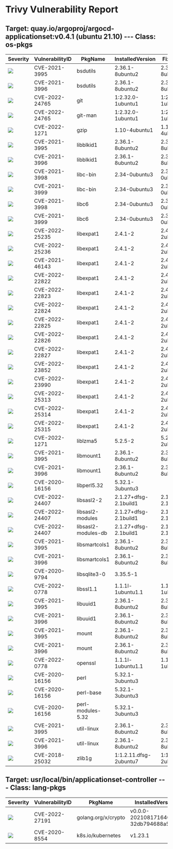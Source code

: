 # Trivy Vulnerability Report




## Target: quay.io/argoproj/argocd-applicationset:v0.4.1 (ubuntu 21.10) --- Class: os-pkgs
|Severity|VulnerabilityID|PkgName|InstalledVersion|FixedVersion|
|--------|---------------|-------|----------------|------------|
|![](https://img.shields.io/badge/-MEDIUM-yellow)|CVE-2021-3995|bsdutils|2.36.1-8ubuntu2|2.36.1-8ubuntu2.2|
|![](https://img.shields.io/badge/-MEDIUM-yellow)|CVE-2021-3996|bsdutils|2.36.1-8ubuntu2|2.36.1-8ubuntu2.2|
|![](https://img.shields.io/badge/-MEDIUM-yellow)|CVE-2022-24765|git|1:2.32.0-1ubuntu1|1:2.32.0-1ubuntu1.1|
|![](https://img.shields.io/badge/-MEDIUM-yellow)|CVE-2022-24765|git-man|1:2.32.0-1ubuntu1|1:2.32.0-1ubuntu1.1|
|![](https://img.shields.io/badge/-MEDIUM-yellow)|CVE-2022-1271|gzip|1.10-4ubuntu1|1.10-4ubuntu1.1|
|![](https://img.shields.io/badge/-MEDIUM-yellow)|CVE-2021-3995|libblkid1|2.36.1-8ubuntu2|2.36.1-8ubuntu2.2|
|![](https://img.shields.io/badge/-MEDIUM-yellow)|CVE-2021-3996|libblkid1|2.36.1-8ubuntu2|2.36.1-8ubuntu2.2|
|![](https://img.shields.io/badge/-MEDIUM-yellow)|CVE-2021-3998|libc-bin|2.34-0ubuntu3|2.34-0ubuntu3.2|
|![](https://img.shields.io/badge/-MEDIUM-yellow)|CVE-2021-3999|libc-bin|2.34-0ubuntu3|2.34-0ubuntu3.2|
|![](https://img.shields.io/badge/-MEDIUM-yellow)|CVE-2021-3998|libc6|2.34-0ubuntu3|2.34-0ubuntu3.2|
|![](https://img.shields.io/badge/-MEDIUM-yellow)|CVE-2021-3999|libc6|2.34-0ubuntu3|2.34-0ubuntu3.2|
|![](https://img.shields.io/badge/-HIGH-orange)|CVE-2022-25235|libexpat1|2.4.1-2|2.4.1-2ubuntu0.1|
|![](https://img.shields.io/badge/-HIGH-orange)|CVE-2022-25236|libexpat1|2.4.1-2|2.4.1-2ubuntu0.1|
|![](https://img.shields.io/badge/-MEDIUM-yellow)|CVE-2021-46143|libexpat1|2.4.1-2|2.4.1-2ubuntu0.1|
|![](https://img.shields.io/badge/-MEDIUM-yellow)|CVE-2022-22822|libexpat1|2.4.1-2|2.4.1-2ubuntu0.1|
|![](https://img.shields.io/badge/-MEDIUM-yellow)|CVE-2022-22823|libexpat1|2.4.1-2|2.4.1-2ubuntu0.1|
|![](https://img.shields.io/badge/-MEDIUM-yellow)|CVE-2022-22824|libexpat1|2.4.1-2|2.4.1-2ubuntu0.1|
|![](https://img.shields.io/badge/-MEDIUM-yellow)|CVE-2022-22825|libexpat1|2.4.1-2|2.4.1-2ubuntu0.1|
|![](https://img.shields.io/badge/-MEDIUM-yellow)|CVE-2022-22826|libexpat1|2.4.1-2|2.4.1-2ubuntu0.1|
|![](https://img.shields.io/badge/-MEDIUM-yellow)|CVE-2022-22827|libexpat1|2.4.1-2|2.4.1-2ubuntu0.1|
|![](https://img.shields.io/badge/-MEDIUM-yellow)|CVE-2022-23852|libexpat1|2.4.1-2|2.4.1-2ubuntu0.1|
|![](https://img.shields.io/badge/-MEDIUM-yellow)|CVE-2022-23990|libexpat1|2.4.1-2|2.4.1-2ubuntu0.1|
|![](https://img.shields.io/badge/-MEDIUM-yellow)|CVE-2022-25313|libexpat1|2.4.1-2|2.4.1-2ubuntu0.3|
|![](https://img.shields.io/badge/-MEDIUM-yellow)|CVE-2022-25314|libexpat1|2.4.1-2|2.4.1-2ubuntu0.3|
|![](https://img.shields.io/badge/-MEDIUM-yellow)|CVE-2022-25315|libexpat1|2.4.1-2|2.4.1-2ubuntu0.3|
|![](https://img.shields.io/badge/-MEDIUM-yellow)|CVE-2022-1271|liblzma5|5.2.5-2|5.2.5-2ubuntu0.1|
|![](https://img.shields.io/badge/-MEDIUM-yellow)|CVE-2021-3995|libmount1|2.36.1-8ubuntu2|2.36.1-8ubuntu2.2|
|![](https://img.shields.io/badge/-MEDIUM-yellow)|CVE-2021-3996|libmount1|2.36.1-8ubuntu2|2.36.1-8ubuntu2.2|
|![](https://img.shields.io/badge/-MEDIUM-yellow)|CVE-2020-16156|libperl5.32|5.32.1-3ubuntu3||
|![](https://img.shields.io/badge/-HIGH-orange)|CVE-2022-24407|libsasl2-2|2.1.27+dfsg-2.1build1|2.1.27+dfsg-2.1ubuntu0.1|
|![](https://img.shields.io/badge/-HIGH-orange)|CVE-2022-24407|libsasl2-modules|2.1.27+dfsg-2.1build1|2.1.27+dfsg-2.1ubuntu0.1|
|![](https://img.shields.io/badge/-HIGH-orange)|CVE-2022-24407|libsasl2-modules-db|2.1.27+dfsg-2.1build1|2.1.27+dfsg-2.1ubuntu0.1|
|![](https://img.shields.io/badge/-MEDIUM-yellow)|CVE-2021-3995|libsmartcols1|2.36.1-8ubuntu2|2.36.1-8ubuntu2.2|
|![](https://img.shields.io/badge/-MEDIUM-yellow)|CVE-2021-3996|libsmartcols1|2.36.1-8ubuntu2|2.36.1-8ubuntu2.2|
|![](https://img.shields.io/badge/-MEDIUM-yellow)|CVE-2020-9794|libsqlite3-0|3.35.5-1||
|![](https://img.shields.io/badge/-HIGH-orange)|CVE-2022-0778|libssl1.1|1.1.1l-1ubuntu1.1|1.1.1l-1ubuntu1.2|
|![](https://img.shields.io/badge/-MEDIUM-yellow)|CVE-2021-3995|libuuid1|2.36.1-8ubuntu2|2.36.1-8ubuntu2.2|
|![](https://img.shields.io/badge/-MEDIUM-yellow)|CVE-2021-3996|libuuid1|2.36.1-8ubuntu2|2.36.1-8ubuntu2.2|
|![](https://img.shields.io/badge/-MEDIUM-yellow)|CVE-2021-3995|mount|2.36.1-8ubuntu2|2.36.1-8ubuntu2.2|
|![](https://img.shields.io/badge/-MEDIUM-yellow)|CVE-2021-3996|mount|2.36.1-8ubuntu2|2.36.1-8ubuntu2.2|
|![](https://img.shields.io/badge/-HIGH-orange)|CVE-2022-0778|openssl|1.1.1l-1ubuntu1.1|1.1.1l-1ubuntu1.2|
|![](https://img.shields.io/badge/-MEDIUM-yellow)|CVE-2020-16156|perl|5.32.1-3ubuntu3||
|![](https://img.shields.io/badge/-MEDIUM-yellow)|CVE-2020-16156|perl-base|5.32.1-3ubuntu3||
|![](https://img.shields.io/badge/-MEDIUM-yellow)|CVE-2020-16156|perl-modules-5.32|5.32.1-3ubuntu3||
|![](https://img.shields.io/badge/-MEDIUM-yellow)|CVE-2021-3995|util-linux|2.36.1-8ubuntu2|2.36.1-8ubuntu2.2|
|![](https://img.shields.io/badge/-MEDIUM-yellow)|CVE-2021-3996|util-linux|2.36.1-8ubuntu2|2.36.1-8ubuntu2.2|
|![](https://img.shields.io/badge/-MEDIUM-yellow)|CVE-2018-25032|zlib1g|1:1.2.11.dfsg-2ubuntu7|1:1.2.11.dfsg-2ubuntu7.1|

## Target: usr/local/bin/applicationset-controller --- Class: lang-pkgs
|Severity|VulnerabilityID|PkgName|InstalledVersion|FixedVersion|
|--------|---------------|-------|----------------|------------|
|![](https://img.shields.io/badge/-HIGH-orange)|CVE-2022-27191|golang.org/x/crypto|v0.0.0-20210817164053-32db794688a5|0.0.0-20220315160706-3147a52a75dd|
|![](https://img.shields.io/badge/-MEDIUM-yellow)|CVE-2020-8554|k8s.io/kubernetes|v1.23.1||
